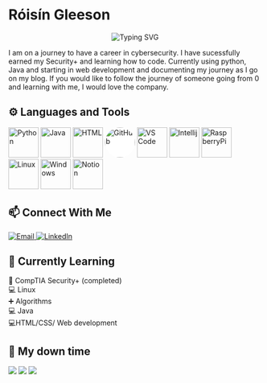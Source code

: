 # Róisín Gleeson

<div align="center">
  <img src="https://readme-typing-svg.herokuapp.com?font=Fira+Code&size=32&duration=3000&pause=1000&color=2F81F7&center=true&vCenter=true&width=600&lines=I+want+chocolate" alt="Typing SVG" />
</div>
 

I am on a journey to have a career in cybersecurity. I have sucessfully earned my Security+ and learning how to code. Currently using python, Java and starting in web development and documenting my journey as I go on my blog. If you would like to follow the journey of someone going from 0 and learning with me, I would love the company.



## ⚙️ Languages and Tools
<div align="left">
  <!-- Python -->
  <img src="https://cdn.jsdelivr.net/gh/devicons/devicon/icons/python/python-original.svg" width="60" height="60" alt="Python" title="Python" />
  <!-- Java -->
  <img src="https://cdn.jsdelivr.net/gh/devicons/devicon@latest/icons/java/java-original.svg" width="60" height="60" alt="Java" title="Java" />
  <!-- HTML-->
  <img src="https://cdn.jsdelivr.net/gh/devicons/devicon@latest/icons/html5/html5-original.svg" width="60" height="60" alt="HTML" title="HTML" />
  <!-- GitHub -->
  <img src="https://cdn.jsdelivr.net/gh/devicons/devicon/icons/github/github-original.svg" width="60" height="60" alt="GitHub" title="GitHub" style="background-color:white; border-radius:50%;" />
  <!-- VS Code -->
  <img src="https://cdn.jsdelivr.net/gh/devicons/devicon/icons/vscode/vscode-original.svg" width="60" height="60" alt="VS Code" title="VS Code" />
  <! -- Intellij -->
  <img src="https://cdn.jsdelivr.net/gh/devicons/devicon@latest/icons/intellij/intellij-original.svg" width ="60" height="60" alt="Intellij" title="Intellij"/>
  <!-- Raspi -->
  <img src="https://cdn.jsdelivr.net/gh/devicons/devicon@latest/icons/raspberrypi/raspberrypi-original.svg" width ="60" height="60" alt="RaspberryPi" title="RaspberryPi"/>
  <!-- Linux -->
  <img src="https://cdn.jsdelivr.net/gh/devicons/devicon@latest/icons/linux/linux-original.svg" width ="60" height="60" alt="Linux" title="Linux" />
  <!-- Windows -->
  <img src="https://cdn.jsdelivr.net/gh/devicons/devicon@latest/icons/windows11/windows11-original.svg" width ="60" height="60" alt="Windows" title="Windows" />      
  <!-- Notion -->
  <img src="https://cdn.jsdelivr.net/gh/devicons/devicon@latest/icons/notion/notion-original.svg" width ="60" height="60" alt="Notion" title="Notion"/>
          
  </div>

## 📫 Connect With Me
<div align="left">
  <a href="roisingleeson.ed@gmail.com">
    <img src="https://img.shields.io/badge/Email-D14836?style=for-the-badge&logo=gmail&logoColor=white" alt="Email" />
  </a>
  <a href="https://linkedin.com/in/roisin-gleeson">
    <img src="https://img.shields.io/badge/LinkedIn-0077B5?style=for-the-badge&logo=linkedin&logoColor=white" alt="LinkedIn" />
  </a>
</div>


## 🌱 Currently Learning
📕 CompTIA Security+ (completed) <br>
💻 Linux <br>
➕ Algorithms <br> 
💻 Java <br>
💻HTML/CSS/ Web development

## 👾 My down time

<p align="left">
<img src="https://img.shields.io/badge/Netflix-E50914?style=for-the-badge&logo=netflix&logoColor=white" />
<img src="https://img.shields.io/badge/Steam-000000?style=for-the-badge&logo=steam&logoColor=white" />
<img src="https://img.shields.io/badge/Spotify-1ED760?&style=for-the-badge&logo=spotify&logoColor=white" />
</p>



          

          

